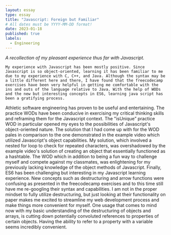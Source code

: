 ```yaml
---
layout: essay
type: essay
title: "Javascript: Foreign but Familiar"
# All dates must be YYYY-MM-DD format!
date: 2023-01-18
published: true
labels:
  - Engineering
---
```


*A recollection of my pleasant experience thus far with Javascript.*

	My experience with Javascript has been mostly positive. Since Javascript is so object-oriented, learning it has been familiar to me due to my experience with C, C++, and Java. Although the syntax may be a little different here and there, I have found that the freecodecamp exercises have been very helpful in getting me comfortable with the ins and outs of the language relative to Java. With the help of WODs and the new but interesting concepts in ES6, learning java script has been a gratifying process.
Athletic software engineering has proven to be useful and entertaining. The practice WODs have been conducive in exercising my critical thinking skills and reframing them for the Javascript context. The "isUnique” practice WOD in particular opened my eyes to the possibilities of Javascript's object-oriented nature. The solution that I had come
up with for the WOD pales in comparison to the one demonstrated in the example video which utilized Javascript's object capabilities. My solution, which involved a nested for loop to check for repeated characters, was overshadowed by the example video's solution of creating an object that essentially functioned as a hashtable. The WOD which in addition to being a fun way to challenge myself and compete against my classmates, was enlightening for my previously lacking knowledge of the object methods of Javascript.
	Finally, ES6 has been challenging but interesting in my Javascript learning experience. New concepts such as destructuring and arrow functions were confusing as presented in the freecodecamp exercises and to this time still have me re-googling their syntax and capabilities. I am not in the proper mindset to fully utilize destructuring, but just looking at their functionality on paper makes me excited to streamline my web development process and make things more convenient for myself. One usage that comes to mind now with my basic understanding of the destructuring of objects and arrays, is cutting down potentially convoluted references to properties of certain objects. Having the ability to refer to a property with a variable seems incredibly convenient.

